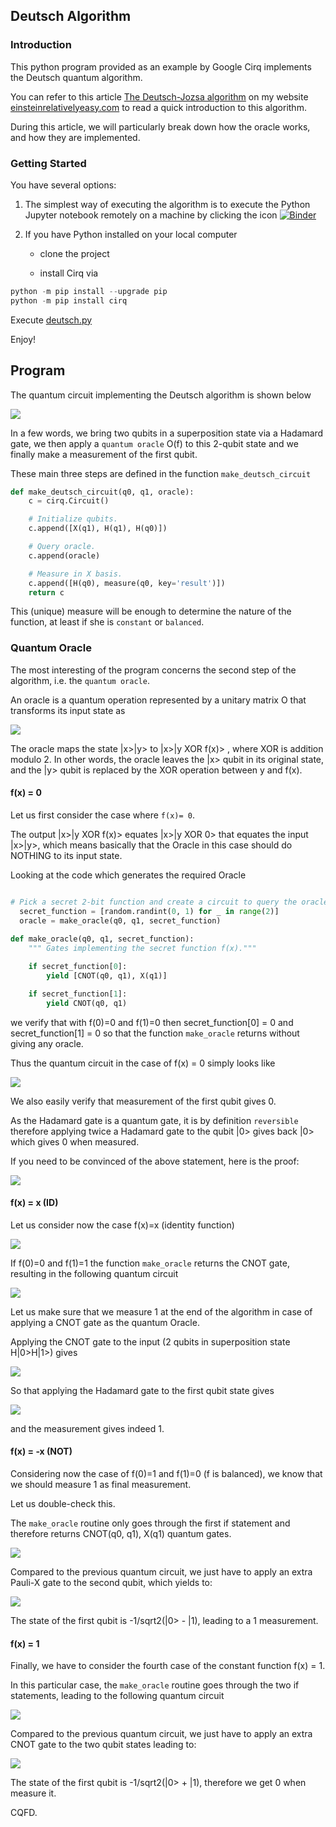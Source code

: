 
## Deutsch Algorithm

### Introduction


This python program provided as an example by Google Cirq implements the Deutsch quantum algorithm.

You can refer to this article [The Deutsch-Jozsa algorithm](https://einsteinrelativelyeasy.com/index.php/quantum-mechanics/168-the-deutsch-jozsa-algorithm) on my website [einsteinrelativelyeasy.com](https://einsteinrelativelyeasy.com/) to read a quick introduction to this algorithm.

During this article, we will particularly break down how the oracle works, and how they are implemented.

### Getting Started

You have several options:

 1. The simplest way of executing the algorithm is to execute the Python Jupyter notebook remotely on a machine by clicking the icon [![Binder](https://mybinder.org/badge_logo.svg)](https://mybinder.org/v2/gh/cyrilondon/quantum-mechanics-python/master)
   
 2. If you have Python installed on your local computer
      
     - clone the project
 
     - install Cirq via 
    
```python   
python -m pip install --upgrade pip
python -m pip install cirq
```

Execute [deutsch.py](deutsch.py)

Enjoy!

## Program

The quantum circuit implementing the Deutsch algorithm is shown below

<img src="images/deutsch_circuit.png"/>

In a few words, we bring two qubits in a superposition state via a Hadamard gate, we then apply a `quantum oracle` O(f) to this 2-qubit state and we finally make a measurement of the first qubit.

These main three steps are defined in the function  `make_deutsch_circuit`

```python 
def make_deutsch_circuit(q0, q1, oracle):
    c = cirq.Circuit()

    # Initialize qubits.
    c.append([X(q1), H(q1), H(q0)])

    # Query oracle.
    c.append(oracle)

    # Measure in X basis.
    c.append([H(q0), measure(q0, key='result')])
    return c
```

This (unique) measure will be enough to determine the nature of the function, at least if she is `constant` or `balanced`.

### Quantum Oracle

The most interesting of the program concerns the second step of the algorithm, i.e. the `quantum oracle`.

An oracle is a quantum operation represented by a unitary matrix O that transforms its input state as

<img src="images/deutsch_oracle.png"/>

The oracle maps the state |x>|y> to |x>|y XOR f(x)> , where XOR is addition modulo 2.
In other words, the oracle leaves the |x> qubit in its original state, and the |y> qubit is replaced by the XOR operation between y and f(x).

#### f(x) = 0

Let us first consider the case where `f(x)= 0`.

The output |x>|y XOR f(x)> equates |x>|y XOR 0> that equates the input |x>|y>, which means basically that the Oracle in this case should do NOTHING to its input state.

Looking at the code which generates the required Oracle

```python 

# Pick a secret 2-bit function and create a circuit to query the oracle.
  secret_function = [random.randint(0, 1) for _ in range(2)]
  oracle = make_oracle(q0, q1, secret_function)
    
def make_oracle(q0, q1, secret_function):
    """ Gates implementing the secret function f(x)."""

    if secret_function[0]:
        yield [CNOT(q0, q1), X(q1)]

    if secret_function[1]:
        yield CNOT(q0, q1)
```

we verify that with f(0)=0 and f(1)=0 then secret_function[0] = 0 and secret_function[1] = 0 so that the function `make_oracle` returns without giving any oracle.

Thus the quantum circuit in the case of f(x) = 0 simply  looks like

<img src="images/deutsch_f0.png"/>

We also easily verify that measurement of the first qubit gives 0.

As the Hadamard gate is a quantum gate, it is by definition `reversible` therefore applying twice a Hadamard gate to the qubit |0> gives back |0> which gives 0 when measured.

If you need to be convinced of the above statement, here is the proof:

<img src="images/deutsch_fo_2.gif"/>


#### f(x) = x (ID)

Let us consider now the case f(x)=x (identity function)

<img src="images/CNot.gif"/>

If f(0)=0 and f(1)=1 the function `make_oracle` returns the CNOT gate, resulting in the following quantum circuit

<img src="images/deutsch_f1.png"/>

Let us make sure that we measure 1 at the end of the algorithm in case of applying a CNOT gate as the quantum Oracle.

Applying the CNOT gate to the input (2 qubits in superposition state H|0>H|1>) gives

<img src="images/CNot2.gif"/>

So that applying the Hadamard gate to the first qubit state gives


<img src="images/CNot3.gif"/>

and the measurement gives indeed 1.

#### f(x) = -x  (NOT)

Considering now the case of f(0)=1 and f(1)=0 (f is balanced), we know that we should measure 1 as final measurement.

Let us double-check this.

The `make_oracle` routine only goes through the first if statement and therefore returns CNOT(q0, q1), X(q1) quantum gates.


<img src="images/deutsch_f10.png"/>

Compared to the previous quantum circuit, we just have to apply an extra Pauli-X gate to the second qubit, which yields to:

<img src="images/deutsch_fo_3.gif"/>

The state of the first qubit is -1/sqrt2(|0> - |1), leading to a 1 measurement.

#### f(x) = 1 

Finally, we have to consider the fourth case of the constant function f(x) = 1.

In this particular case, the `make_oracle` routine goes through the two if statements, leading to the following quantum circuit

<img src="images/deutsch_f11.png"/>

Compared to the previous quantum circuit, we just have to apply an extra CNOT gate to the two qubit states leading to:

<img src="images/deutsch_f11.gif"/>

The state of the first qubit is -1/sqrt2(|0> + |1), therefore we get 0 when measure it.

CQFD.













